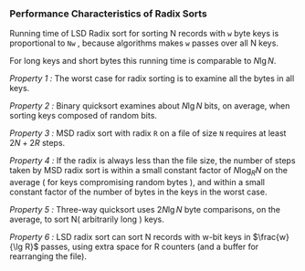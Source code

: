 ### Performance Characteristics of Radix Sorts

 Running time of LSD Radix sort for sorting N records with `w` byte keys is proportional to `Nw` , because algorithms makes `w` passes over all N keys.

For long keys and short bytes this running time is comparable to $N\lg N$.

*Property 1 :* The worst case for radix sorting is to examine all the bytes in all keys.

*Property 2 :* Binary quicksort examines about $N\lg N$ bits, on average, when sorting keys composed of random bits.

*Property 3 :* MSD radix sort with radix `R` on a file of size `N` requires at least $2N+2R$ steps.

*Property 4 :* If the radix is always less than the file size, the number of steps taken by MSD radix sort is within a small constant factor of $N\log_R N$ on the average ( for keys compromising random bytes ), and within a small constant factor of the number of bytes in the keys in the worst case. 

*Property 5 :* Three-way quicksort uses $2N \lg N$ byte comparisons, on the average, to sort N( arbitrarily long ) keys.

*Property 6 :* LSD radix sort can sort N records with w-bit keys in $\frac{w}{\lg R}$ passes, using extra space for R counters (and a buffer for rearranging the file).